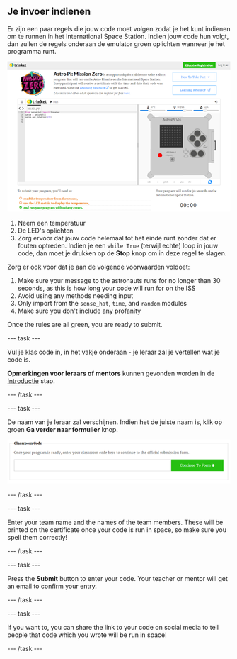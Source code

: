 ## Je invoer indienen

Er zijn een paar regels die jouw code moet volgen zodat je het kunt indienen om te runnen in het International Space Station. Indien jouw code hun volgt, dan zullen de regels onderaan de emulator groen oplichten wanneer je het programma runt.

![Valideer](images/validation.png)

1. Neem een temperatuur
2. De LED's oplichten
3. Zorg ervoor dat jouw code helemaal tot het einde runt zonder dat er fouten optreden. Indien je een `while True` (terwijl echte) loop in jouw code, dan moet je drukken op de **Stop** knop om in deze regel te slagen.

Zorg er ook voor dat je aan de volgende voorwaarden voldoet:

1. Make sure your message to the astronauts runs for no longer than 30 seconds, as this is how long your code will run for on the ISS
2. Avoid using any methods needing input
3. Only import from the `sense_hat`, `time`, and `random` modules
4. Make sure you don't include any profanity

Once the rules are all green, you are ready to submit.

\--- task \---

Vul je klas code in, in het vakje onderaan - je leraar zal je vertellen wat je code is.

**Opmerkingen voor leraars of mentors** kunnen gevonden worden in de [Introductie](https://projects.raspberrypi.org/en/projects/astro-pi-mission-zero/1) stap.

\--- /task \---

\--- task \---

De naam van je leraar zal verschijnen. Indien het de juiste naam is, klik op groen **Ga verder naar formulier** knop.

![Ga verder naar het formulier](images/continue-to-form.png)

\--- /task \---

\--- task \---

Enter your team name and the names of the team members. These will be printed on the certificate once your code is run in space, so make sure you spell them correctly!

\--- /task \---

\--- task \---

Press the **Submit** button to enter your code. Your teacher or mentor will get an email to confirm your entry.

\--- /task \---

\--- task \---

If you want to, you can share the link to your code on social media to tell people that code which you wrote will be run in space!

\--- /task \---